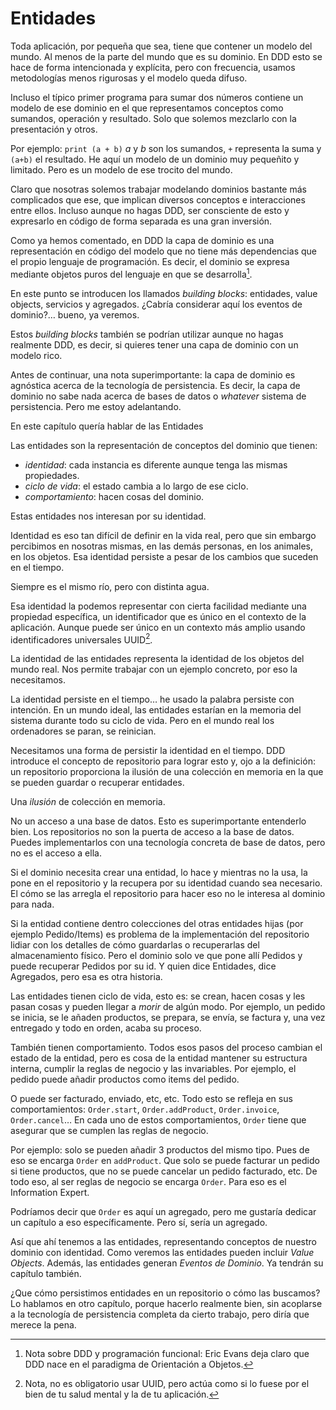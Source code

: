 # Entidades

Toda aplicación, por pequeña que sea, tiene que contener un modelo del mundo. Al menos de la parte del mundo que es su dominio. En DDD esto se hace de forma intencionada y explícita, pero con frecuencia, usamos metodologías menos rigurosas y el modelo queda difuso.

Incluso el típico primer programa para sumar dos números contiene un modelo de ese dominio en el que representamos conceptos como sumandos, operación y resultado. Solo que solemos mezclarlo con la presentación y otros.

Por ejemplo: `print (a + b)` _a_ y _b_ son los sumandos, `+` representa la suma y `(a+b)` el resultado. He aquí un modelo de un dominio muy pequeñito y limitado. Pero es un modelo de ese trocito del mundo.

Claro que nosotras solemos trabajar modelando dominios bastante más complicados que ese, que implican diversos conceptos e interacciones entre ellos. Incluso aunque no hagas DDD, ser consciente de esto y expresarlo en código de forma separada es una gran inversión.

Como ya hemos comentado, en DDD la capa de dominio es una representación en código del modelo que no tiene más dependencias que el propio lenguaje de programación. Es decir, el dominio se expresa mediante objetos puros del lenguaje en que se desarrolla[^ddd-functional].

[^ddd-functional]: Nota sobre DDD y programación funcional: Eric Evans deja claro que DDD nace en el paradigma de Orientación a Objetos.

En este punto se introducen los llamados _building blocks_: entidades, value objects, servicios y agregados. ¿Cabría considerar aquí los eventos de dominio?… bueno, ya veremos.

Estos _building blocks_ también se podrían utilizar aunque no hagas realmente DDD, es decir, si quieres tener una capa de dominio con un modelo rico.

Antes de continuar, una nota superimportante: la capa de dominio es agnóstica acerca de la tecnología de persistencia. Es decir, la capa de dominio no sabe nada acerca de bases de datos o _whatever_ sistema de persistencia. Pero me estoy adelantando.

En este capítulo quería hablar de las Entidades

Las entidades son la representación de conceptos del dominio que tienen:

* _identidad_: cada instancia es diferente aunque tenga las mismas propiedades.
* _ciclo de vida_: el estado cambia a lo largo de ese ciclo.
* _comportamiento_: hacen cosas del dominio.

Estas entidades nos interesan por su identidad.

Identidad es eso tan difícil de definir en la vida real, pero que sin embargo percibimos en nosotras mismas, en las demás personas, en los animales, en los objetos. Esa identidad persiste a pesar de los cambios que suceden en el tiempo.

Siempre es el mismo río, pero con distinta agua.

Esa identidad la podemos representar con cierta facilidad mediante una propiedad específica, un identificador que es único en el contexto de la aplicación. Aunque puede ser único en un contexto más amplio usando identificadores universales UUID[^uuid].

[^uuid]: Nota, no es obligatorio usar UUID, pero actúa como si lo fuese por el bien de tu salud mental y la de tu aplicación.

La identidad de las entidades representa la identidad de los objetos del mundo real. Nos permite trabajar con un ejemplo concreto, por eso la necesitamos.

La identidad persiste en el tiempo… he usado la palabra persiste con intención. En un mundo ideal, las entidades estarían en la memoria del sistema durante todo su ciclo de vida. Pero en el mundo real los ordenadores se paran, se reinician.

Necesitamos una forma de persistir la identidad en el tiempo. DDD introduce el concepto de repositorio para lograr esto y, ojo a la definición: un repositorio proporciona la ilusión de una colección en memoria en la que se pueden guardar o recuperar entidades.

Una _ilusión_ de colección en memoria.

No un acceso a una base de datos. Esto es superimportante entenderlo bien. Los repositorios no son la puerta de acceso a la base de datos. Puedes implementarlos con una tecnología concreta de base de datos, pero no es el acceso a ella.

Si el dominio necesita crear una entidad, lo hace y mientras no la usa, la pone en el repositorio y la recupera por su identidad cuando sea necesario. El cómo se las arregla el repositorio para hacer eso no le interesa al dominio para nada.

Si la entidad contiene dentro colecciones del otras entidades hijas (por ejemplo Pedido/Items) es problema de la implementación del repositorio lidiar con los detalles de cómo guardarlas o recuperarlas del almacenamiento físico. Pero el dominio solo ve que pone allí Pedidos y puede recuperar Pedidos por su id. Y quien dice Entidades, dice Agregados, pero esa es otra historia.

Las entidades tienen ciclo de vida, esto es: se crean, hacen cosas y les pasan cosas y pueden llegar a _morir_ de algún modo. Por ejemplo, un pedido se inicia, se le añaden productos, se prepara, se envía, se factura y, una vez entregado y todo en orden, acaba su proceso.

También tienen comportamiento. Todos esos pasos del proceso cambian el estado de la entidad, pero es cosa de la entidad mantener su estructura interna, cumplir la reglas de negocio y las invariables. Por ejemplo, el pedido puede añadir productos como items del pedido.

O puede ser facturado, enviado, etc, etc. Todo esto se refleja en sus comportamientos: `Order.start`, `Order.addProduct`, `Order.invoice`, `Order.cancel`… En cada uno de estos comportamientos, `Order` tiene que asegurar que se cumplen las reglas de negocio.

Por ejemplo: solo se pueden añadir 3 productos del mismo tipo. Pues de eso se encarga `Order` en `addProduct`. Que solo se puede facturar un pedido si tiene productos, que no se puede cancelar un pedido facturado, etc. De todo eso, al ser reglas de negocio se encarga `Order`. Para eso es el Information Expert.

Podríamos decir que `Order` es aquí un agregado, pero me gustaría dedicar un capítulo a eso específicamente. Pero sí, sería un agregado.

Así que ahí tenemos a las entidades, representando conceptos de nuestro dominio con identidad. Como veremos las entidades pueden incluir _Value Objects_. Además, las entidades generan _Eventos de Dominio_. Ya tendrán su capítulo también.

¿Que cómo persistimos entidades en un repositorio o cómo las buscamos? Lo hablamos en otro capítulo, porque hacerlo realmente bien, sin acoplarse a la tecnología de persistencia completa da cierto trabajo, pero diría que merece la pena.
